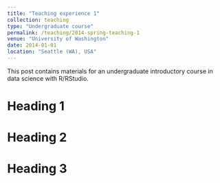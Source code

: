 ```yaml
---
title: "Teaching experience 1"
collection: teaching
type: "Undergraduate course"
permalink: /teaching/2014-spring-teaching-1
venue: "University of Washington"
date: 2014-01-01
location: "Seattle (WA), USA"
---
```


This post contains materials for an undergraduate introductory course in data science with R/RStudio.

Heading 1
======

Heading 2
======

Heading 3
======